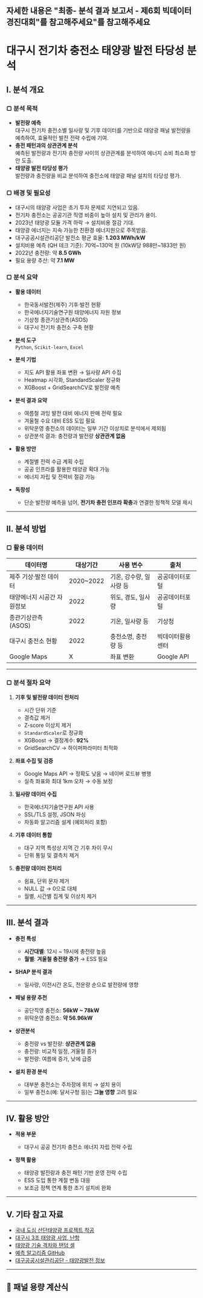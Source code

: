 **자세한 내용은 "최종- 분석 결과 보고서 - 제6회 빅데이터 경진대회"를 참고해주세요"를 참고해주세요**
----


# 대구시 전기차 충전소 태양광 발전 타당성 분석

## Ⅰ. 분석 개요

### ▢ 분석 목적
- **발전량 예측**  
  대구시 전기차 충전소별 일사량 및 기후 데이터를 기반으로 태양광 패널 발전량을 예측하여, 효율적인 발전 전략 수립에 기여.
- **충전 패턴과의 상관관계 분석**  
  예측된 발전량과 전기차 충전량 사이의 상관관계를 분석하여 에너지 소비 최소화 방안 도출.
- **태양광 발전 타당성 평가**  
  발전량과 충전량을 비교 분석하여 충전소에 태양광 패널 설치의 타당성 평가.

### ▢ 배경 및 필요성
- 대구시의 태양광 사업은 초기 투자 문제로 지연되고 있음.
- 전기차 충전소는 공공기관 직영 비중이 높아 설치 및 관리가 용이.
- 2023년 태양광 모듈 가격 하락 → 설치비용 절감 기대.
- 태양광 에너지는 지속 가능한 친환경 에너지원으로 주목받음.
- 대구공공시설관리공단 발전소 평균 효율: **1.203 MWh/kW**
- 설치비용 예측 (QH 테크 기준): 70억~130억 원 (10kW당 988만~1833만 원)
- 2022년 충전량: 약 **8.5 GWh**
- 필요 용량 추산: 약 **7.1 MW**

### ▢ 분석 요약

- **활용 데이터**
  - 한국동서발전(제주) 기후·발전 현황
  - 한국에너지기술연구원 태양에너지 자원 정보
  - 기상청 종관기상관측(ASOS)
  - 대구시 전기차 충전소 구축 현황

- **분석 도구**  
  `Python`, `Scikit-learn`, `Excel`

- **분석 기법**
  - 지도 API 활용 좌표 변환 → 일사량 API 수집
  - Heatmap 시각화, StandardScaler 정규화
  - XGBoost + GridSearchCV로 발전량 예측

- **분석 결과 요약**
  - 여름철 과잉 발전 대비 에너지 판매 전략 필요
  - 겨울철 수요 대비 ESS 도입 필요
  - 위탁운영 충전소의 데이터는 일부 기간 이상치로 분석에서 제외됨
  - 상관분석 결과: 충전량과 발전량 **상관관계 없음**

- **활용 방안**
  - 계절별 전력 수급 계획 수립
  - 공공 인프라를 활용한 태양광 확대 가능
  - 에너지 자립 및 전력비 절감 가능

- **독창성**
  - 단순 발전량 예측을 넘어, **전기차 충전 인프라 확충**과 연결한 정책적 모델 제시

---

## Ⅱ. 분석 방법

### ▢ 활용 데이터

| 데이터명 | 대상기간 | 사용 변수 | 출처 |
|---------|---------|----------|------|
| 제주 기상·발전 데이터 | 2020~2022 | 기온, 강수량, 일사량 등 | 공공데이터포털 |
| 태양에너지 시공간 자원정보 | 2022 | 위도, 경도, 일사량 | 공공데이터포털 |
| 종관기상관측(ASOS) | 2022 | 기온, 일사량 등 | 기상청 |
| 대구시 충전소 현황 | 2022 | 충전소명, 충전량 등 | 빅데이터활용센터 |
| Google Maps | X | 좌표 변환 | Google API |

---

### ▢ 분석 절차 요약

1. **기후 및 발전량 데이터 전처리**
   - 시간 단위 기준
   - 결측값 제거
   - Z-score 이상치 제거
   - `StandardScaler`로 정규화
   - XGBoost → 결정계수: **92%**
   - GridSearchCV → 하이퍼파라미터 최적화

2. **좌표 수집 및 검증**
   - Google Maps API → 정확도 낮음 → 네이버 로드뷰 병행
   - 실측 좌표와 최대 1km 오차 → 수동 보정

3. **일사량 데이터 수집**
   - 한국에너지기술연구원 API 사용
   - SSL/TLS 설정, JSON 파싱
   - 자동화 알고리즘 설계 (예외처리 포함)

4. **기후 데이터 통합**
   - 대구 지역 특성상 지역 간 기후 차이 무시
   - 단위 통일 및 결측치 제거

5. **충전량 데이터 전처리**
   - 쉼표, 단위 문자 제거
   - NULL 값 → 0으로 대체
   - 월별, 시간별 집계 및 이상치 제거

---

## Ⅲ. 분석 결과

- **충전 특성**
  - **시간대별**: 12시 ~ 19시에 충전량 높음
  - **월별**: **겨울철 충전량 증가** → ESS 필요

- **SHAP 분석 결과**
  - 일사량, 이전시간 온도, 전운량 순으로 발전량에 영향

- **패널 용량 추천**
  - 공단직영 충전소: **56kW ~ 78kW**
  - 위탁운영 충전소: **약 56.96kW**

- **상관분석**
  - 충전량 vs 발전량: **상관관계 없음**
  - 충전량: 비교적 일정, 겨울철 증가
  - 발전량: 여름에 증가, 낮에 급증

- **설치 환경 분석**
  - 대부분 충전소는 주차장에 위치 → 설치 용이
  - 일부 충전소(예: 달서구청 등)는 **그늘 영향** 고려 필요

---

## Ⅳ. 활용 방안

- **적용 부문**
  - 대구시 공공 전기차 충전소 에너지 자립 전략 수립

- **정책 활용**
  - 태양광 발전량과 충전 패턴 기반 운영 전략 수립
  - ESS 도입 통한 계절 변동 대응
  - 보조금 정책 연계 통한 초기 설치비 완화

---

## Ⅴ. 기타 참고 자료

- [국내 도심 산단태양광 프로젝트 착공](https://www.industrynews.co.kr/news/articleView.html?idxno=48551)
- [대구시 3조 태양광 사업, 난항](https://www.newsmin.co.kr/news/105322/)
- [태양광 기술 격차와 탠덤 셀](https://industrynews.co.kr/news/articleView.html?idxno=50219)
- [예측 알고리즘 GitHub](https://github.com/cih468/solarPower)
- [대구공공시설관리공단 - 태양광발전 정보](https://www.dgeic.or.kr/dgeic_doc.html?cid=286)

---

## 📌 패널 용량 계산식

